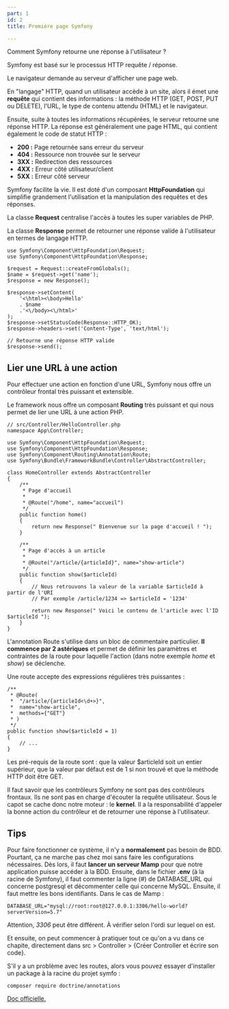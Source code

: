 ```yaml
---
part: 1
id: 2
title: Première page Symfony

---
```

Comment Symfony retourne une réponse à l'utilisateur ?

Symfony est basé sur le processus HTTP requête / réponse.

Le navigateur demande au serveur d'afficher une page web.

En "langage" HTTP, quand un utilisateur accède à un site, alors il émet une **requête** qui contient des informations : la méthode HTTP (GET, POST, PUT ou DELETE), l'URL, le type de contenu attendu (HTML) et le navigateur.

Ensuite, suite à toutes les informations récupérées, le serveur retourne une réponse HTTP. La réponse est généralement une page HTML, qui contient également le code de statut HTTP :

* **200 :** Page retournée sans erreur du serveur
* **404 :** Ressource non trouvée sur le serveur
* **3XX :** Redirection des ressources
* **4XX :** Erreur côté utilisateur/client
* **5XX :** Erreur côté serveur

Symfony facilite la vie. Il est doté d'un composant **HttpFoundation** qui simplifie grandement l'utilisation et la manipulation des requêtes et des réponses.

La classe **Request** centralise l'accès à toutes les super variables de PHP.

La classe **Response** permet de retourner une réponse valide à l'utilisateur en termes de langage HTTP.

    use Symfony\Component\HttpFoundation\Request;
    use Symfony\Component\HttpFoundation\Response;
    
    $request = Request::createFromGlobals();
    $name = $request->get('name');
    $response = new Response();
    
    $response->setContent(
        '<\html><\body>Hello'
        . $name
        .'<\/body><\/html>'
    );
    $response->setStatusCode(Response::HTTP_OK);
    $response->headers->set('Content-Type', 'text/html');
    
    // Retourne une réponse HTTP valide
    $response->send();

## Lier une URL à une action

Pour effectuer une action en fonction d'une URL, Symfony nous offre un contrôleur frontal très puissant et extensible.

Le framework nous offre un composant **Routing** très puissant et qui nous permet de lier une URL à une action PHP.

    // src/Controller/HelloController.php
    namespace App\Controller;
    
    use Symfony\Component\HttpFoundation\Request;
    use Symfony\Component\HttpFoundation\Response;
    use Symfony\Component\Routing\Annotation\Route;
    use Symfony\Bundle\FrameworkBundle\Controller\AbstractController;
    
    class HomeController extends AbstractController
    {
        /**
         * Page d'accueil
         * 
         * @Route("/home", name="accueil")
         */
        public function home()
        {
            return new Response(" Bienvenue sur la page d'accueil ! ");
        }
    
        /**
         * Page d'accès à un article
         * 
         * @Route("/article/{articleId}", name="show-article")
         */
        public function show($articleId)
        {
            // Nous retrouvons la valeur de la variable $articleId à partir de l'URI
            // Par exemple /article/1234 => $articleId = '1234'
    
            return new Response(" Voici le contenu de l'article avec l'ID $articleId ");
        }
    }

L'annotation Route s'utilise dans un bloc de commentaire particulier. **Il commence par 2 astériques** et permet de définir les paramètres et contraintes de la route pour laquelle l'action (dans notre exemple _home_ et _show_) se déclenche.

Une route accepte des expressions régulières très puissantes :

    /**
     * @Route(
     *  "/article/{articleId<\d+>}",
     *  name="show-article",
     *  methods={"GET"}
     * )
     */
    public function show($articleId = 1)
    {
        // ...
    }

Les pré-requis de la route sont : que la valeur $articleId soit un entier supérieur, que la valeur par défaut est de 1 si non trouvé et que la méthode HTTP doit être GET.

Il faut savoir que les contrôleurs Symfony ne sont pas des contrôleurs frontaux. Ils ne sont pas en charge d'écouter la requête utilisateur. Sous le capot se cache donc notre moteur : le **kernel**. Il a la responsabilité d'appeler la bonne action du contrôleur et de retourner une réponse à l'utilisateur.

## Tips

Pour faire fonctionner ce système, il n'y a **normalement** pas besoin de BDD. Pourtant, ça ne marche pas chez moi sans faire les configurations nécessaires. Dès lors, il faut **lancer un serveur Mamp** pour que notre application puisse accéder à la BDD. Ensuite, dans le fichier **.env** (à la racine de Symfony), il faut commenter la ligne (#) de DATABASE_URL qui concerne postgresql et décommenter celle qui concerne MySQL. Ensuite, il faut mettre les bons identifiants. Dans le cas de Mamp :

    DATABASE_URL="mysql://root:root@127.0.0.1:3306/hello-world?serverVersion=5.7"

Attention, _3306_ peut être différent. À vérifier selon l'ordi sur lequel on est.

Et ensuite, on peut commencer à pratiquer tout ce qu'on a vu dans ce chapite, directement dans src > Controller > {Créer Controller et écrire son code}.

S'il y a un problème avec les routes, alors vous pouvez essayer d'installer un package à la racine du projet symfo :

    composer require doctrine/annotations

[Doc officielle.](https://packagist.org/packages/doctrine/annotations)